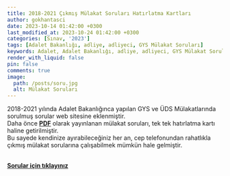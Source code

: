 ```yaml
---
title: 2018-2021 Çıkmış Mülakat Soruları Hatırlatma Kartları
author: gokhantasci
date: 2023-10-14 01:42:00 +0300
last_modified_at: 2023-10-24 01:42:00 +0300
categories: [Sınav, '2023']
tags: [Adalet Bakanlığı, adliye, adliyeci, GYS Mülakat Soruları]
keywords: Adalet, Adalet Bakanlığı, adliye, adliyeci, GYS Mülakat Soruları, Adalet GYS, Adalet Bakanlığı GYS, Adalet Bakanlığı Görevde Yükselme Sınavı, Adalet Bakanlığı ÜDS, Yazı İşleri Müdür, Zabıt Katibi, Mübaşir
render_with_liquid: false
pin: false
comments: true
image:
  path: /posts/soru.jpg
  alt: Mülakat Soruları
---
```


2018-2021 yılında Adalet Bakanlığınca yapılan GYS ve ÜDS Mülakatlarında sorulmuş sorular web sitesine eklenmiştir.
<br>Daha önce  [**PDF**](https://adliyeci.com.tr/mulakat/) olarak yayınlanan mülakat soruları, tek tek hatırlatma kartı haline getirilmiştir.
<br>Bu sayede kendinize ayırabileceğiniz her an, cep telefonundan rahatlıkla çıkmış mülakat sorularına çalışabilmek mümkün hale gelmiştir.


<br>[**Sorular için tıklayınız**](https://adliyeci.com.tr/hatirlatmakartlari/) 

